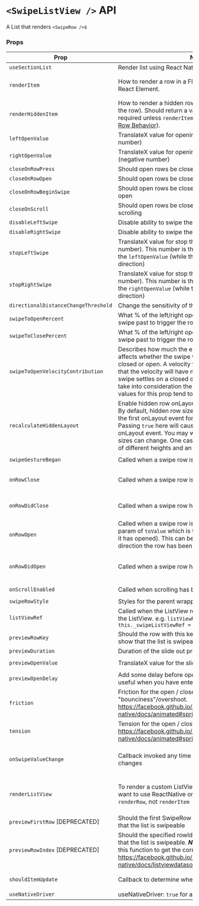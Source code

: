 # `<SwipeListView />` API

A List that renders `<SwipeRow />`s

### Props

| Prop | Notes | Type | Signature (func) | Default |
|---|---|---|---|---|
| `useSectionList` | Render list using React Native's `SectionList` | `bool` || `false`
| `renderItem` | How to render a row in a FlatList. Should return a valid React Element. | `func` | `{ rowData: any, rowMap: { string: SwipeRowRef } } : ReactElement`
| `renderHiddenItem` | How to render a hidden row in a FlatList (renders behind the row). Should return a valid React Element. This is required unless `renderItem` returns a `<SwipeRow>` (see [Per Row Behavior](https://github.com/jemise111/react-native-swipe-list-view/blob/master/docs/per-row-behavior.md)). | `func` | `{ rowData: any, rowMap: { string: SwipeRowRef } } : ReactElement`
| `leftOpenValue` | TranslateX value for opening the row to the left (positive number) | `number` || `0`
| `rightOpenValue` | TranslateX value for opening the row to the right (negative number) | `number` || `0`
| `closeOnRowPress` | Should open rows be closed when a row is pressed | `bool` || `true`
| `closeOnRowOpen` | Should open rows be closed when another row is opened | `bool` || `true`
| `closeOnRowBeginSwipe` | Should open rows be closed when a row begins to swipe open | `bool` || `false`
| `closeOnScroll` | Should open rows be closed when the listView begins scrolling | `bool` || `true`
| `disableLeftSwipe` | Disable ability to swipe the row left | `bool` || `false`
| `disableRightSwipe` | Disable ability to swipe the row right | `bool` || `false`
| `stopLeftSwipe` | TranslateX value for stop the row to the left (positive number). This number is the stop value corresponding to the `leftOpenValue` (while the row is swiping in the right direction) | `number`
| `stopRightSwipe` | TranslateX value for stop the row to the right (negative number). This number is the stop value corresponding to the `rightOpenValue` (while the row is swiping in the left direction) | `number`
| `directionalDistanceChangeThreshold` | Change the sensitivity of the row | `number` || `2`
| `swipeToOpenPercent` | What % of the left/right openValue does the user need to swipe past to trigger the row opening. | `number` || `50`
| `swipeToClosePercent` | What % of the left/right openValue does the user need to swipe past to trigger the row closing. | `number` || `50`
| `swipeToOpenVelocityContribution` | Describes how much the ending velocity of the gesture affects whether the swipe will result in the item being closed or open. A velocity factor of 0 (the default) means that the velocity will have no bearing on whether the swipe settles on a closed or open position and it'll just take into consideration the swipeToOpenPercent. Ideal values for this prop tend to be between 5 and 15. | `number` || `0`
| `recalculateHiddenLayout` | Enable hidden row onLayout calculations to run always. By default, hidden row size calculations are only done on the first onLayout event for performance reasons. Passing ```true``` here will cause calculations to run on every onLayout event. You may want to do this if your rows' sizes can change. One case is a SwipeListView with rows of different heights and an options to delete rows. | `bool` || `false`
| `swipeGestureBegan` | Called when a swipe row is animating swipe | `func` | `{ rowKey: string } : void`
| `onRowClose` | Called when a swipe row is animating closed | `func` | `{ rowKey: string, rowMap: { string: SwipeRowRef } } : void`
| `onRowDidClose` | Called when a swipe row has animated closed | `func` | `{ rowKey: string, rowMap: { string: SwipeRowRef } } : void`
| `onRowOpen` | Called when a swipe row is animating open. This has a param of `toValue` which is the new X value the row (after it has opened). This can be used to calculate which direction the row has been swiped open. | `func` | `{ rowKey: string, rowMap: { string: SwipeRowRef }, toValue: number } : void`
| `onRowDidOpen` | Called when a swipe row has animated open | `func` | `{ rowKey: string, rowMap: { string: SwipeRowRef }, toValue: number } : void`
| `onScrollEnabled` | Called when scrolling has been enabled/disabled | `func` | `{ isEnabled: bool } : void`
| `swipeRowStyle` | Styles for the parent wrapper View of the SwipeRow | `object`
| `listViewRef` | Called when the ListView ref is set and passes a ref to the ListView. e.g. `listViewRef={ ref => this._swipeListViewRef = ref }` | `func` | `{ ref: ListView | FlatList | SectionList } : void`
| `previewRowKey` | Should the row with this key do a slide out preview to show that the list is swipeable | `string`
| `previewDuration` | Duration of the slide out preview animation | `number`
| `previewOpenValue` | TranslateX value for the slide out preview animation. | `number` || `0.5 * props.rightOpenValue`
| `previewOpenDelay` | Add some delay before opening the preview row. Can be useful when you have enter animation. | `number`
| `friction` | Friction for the open / close animation. Controls "bounciness"/overshoot. https://facebook.github.io/react-native/docs/animated#spring | `number` || `7`  
| `tension` | Tension for the open / close animation. Controls speed. https://facebook.github.io/react-native/docs/animated#spring | `number` || `40`  
| `onSwipeValueChange` | Callback invoked any time the translateX value of a row changes | `func` | `{ swipeData: { key: string, value: number, direction: 'left' | 'right', isOpen: bool } } : void`
| `renderListView` | To render a custom ListView component, if you don't want to use ReactNative one. Note: This will call `renderRow`, not `renderItem` | `func` | `{ props, setRefCallback, onScrollCallback, renderItemCallback } : ReactElement (ListView)`
| `previewFirstRow` [DEPRECATED] | Should the first SwipeRow do a slide out preview to show that the list is swipeable | `bool` || `false`
| `previewRowIndex` [DEPRECATED] | Should the specified rowId do a slide out preview to show that the list is swipeable. ***Note***: This ID will be passed to this function to get the correct row index. https://facebook.github.io/react-native/docs/listviewdatasource.html#getrowidforflatindex | `number`
| `shouldItemUpdate` | Callback to determine whether component should update | `func` | `{ currentItem: any, newItem: any }`
| `useNativeDriver` | useNativeDriver: `true` for all animations | `bool` | `true` |
